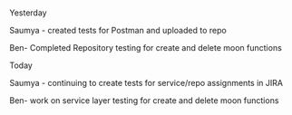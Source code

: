 
#
Yesterday

Saumya - created tests for Postman and uploaded to repo

Ben- Completed Repository testing for create and delete moon functions

Today

Saumya - continuing to create tests for service/repo assignments in JIRA

Ben- work on service layer testing for create and delete moon functions
